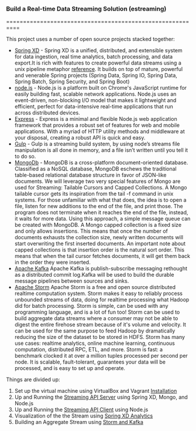 

### Build a Real-time Data Streaming Solution (estreaming)
==========================================================

This project uses a number of open source projects stacked together:

* [Spring XD](http://projects.spring.io/spring-xd/) - Spring XD is a unified, distributed, and extensible system for data ingestion, real time analytics, batch processing, and data export.It is rich with features to create powerful data streams using a unix pipeline metaphor [reference](http://docs.spring.io/spring-xd/docs/1.2.0.RELEASE/reference/html/). It builds on top of mature, powerful and venerable Spring projects (Spring Data, Spring IO, Spring Data, Spring Batch, Spring Security, and Spring Boot)
* [node.js](https://nodejs.org/) - Node.js is a platform built on Chrome's JavaScript runtime for easily building fast, scalable network applications. Node.js uses an event-driven, non-blocking I/O model that makes it lightweight and efficient, perfect for data-intensive real-time applications that run across distributed devices.
* [Express](http://expressjs.com/) - Express is a minimal and flexible Node.js web application framework that provides a robust set of features for web and mobile applications. With a myriad of HTTP utility methods and middleware at your disposal, creating a robust API is quick and easy.
* [Gulp](http://gulpjs.com/) - Gulp is a streaming build system, by using node’s streams file manipulation is all done in memory, and a file isn’t written until you tell it to do so.
* [MongoDb](https://www.mongodb.org/) - MongoDB is a cross-platform document-oriented database. Classified as a NoSQL database, MongoDB eschews the traditional table-based relational database structure in favor of JSON-like documents. We will leverage two very special features of Mongo are used for Streaming: Tailable Cursors and Capped Collections. A Mongo tailable cursor gets its inspiration from the tail -f command in unix systems. For those unfamiliar with what that does, the idea is to open a file, listen for new additions to the end of the file, and print those. The program does not terminate when it reaches the end of the file, instead, it waits for more data. Using this approach, a simple message queue can be created with MongoDB. A Mongo capped collection is a fixed size and only allows insertions. This means that once the number of documents exhausts the collection size, newly written documents will start overwriting the first inserted documents. An important note about capped collections is that insertion order is the natural sort order. This means that when the tail cursor fetches documents, it will get them back in the order they were inserted.
* [Apache Kafka](http://kafka.apache.org/) Apache Kafka is publish-subscribe messaging rethought as a distributed commit log.Kafka will be used to build the durable message pipelines between sources and sinks.
* [Apache Storm](https://storm.apache.org/)  Apache Storm is a free and open source distributed realtime computation system. Storm makes it easy to reliably process unbounded streams of data, doing for realtime processing what Hadoop did for batch processing. Storm is simple, can be used with any programming language, and is a lot of fun too! Storm can be used to build aggregate data streams where a consumer may not be able to digest the entire firehose stream because of it's volume and velocity. It can be used for the same purpose to feed Hadoop by dramatically reducing the size of the dataset to be stored in HDFS. Storm has many use cases: realtime analytics, online machine learning, continuous computation, distributed RPC, ETL, and more. Storm is fast: a benchmark clocked it at over a million tuples processed per second per node. It is scalable, fault-tolerant, guarantees your data will be processed, and is easy to set up and operate.


Things are divided up:
1. Set up the virtual machine using VirtualBox and Vagrant [Installation](INSTALLATION.md)
2. Up and Running the [Streaming API Server](STREAMING_API_SERVER.md) using Spring XD, Mongo, and Node.js
2. Up and Running the [Streaming API Client](STREAMING_API_CLIENT.md) using Node.js
3. Visualization of the the Stream using [Spring XD Analytics](ANALYTICS.md)
3. Building an Aggregate Stream using [Storm and Kafka](STORM_AND_KAFKA.md)
